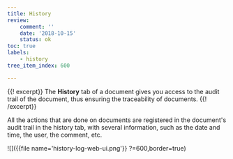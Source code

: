 ```yaml
---
title: History
review:
    comment: ''
    date: '2018-10-15'
    status: ok
toc: true
labels:
    - history
tree_item_index: 600

---
```

{{! excerpt}}
The **History** tab of a document gives you access to the audit trail of the document, thus ensuring the traceability of documents.
{{! /excerpt}}

All the actions that are done on documents are registered in the document's audit trail in the history tab, with several information, such as the date and time, the user, the comment, etc.

![]({{file name='history-log-web-ui.png'}} ?=600,border=true)
